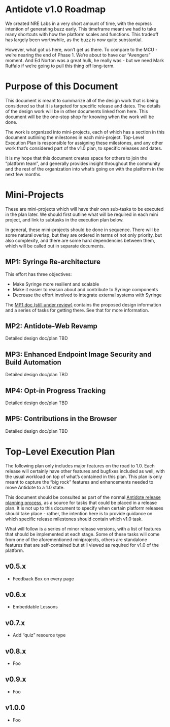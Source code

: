 # Antidote v1.0 Roadmap

We created NRE Labs in a very short amount of time, with the express intention of generating buzz early. This timeframe meant we had to take many shortcuts with how the platform scales and functions. This tradeoff has largely been worthwhile, as the buzz is now quite substantial.

However, what got us here, won’t get us there. To compare to the MCU - we’re nearing the end of Phase 1. We’re about to have our “Avengers” moment. And Ed Norton was a great hulk, he really was - but we need Mark Ruffalo if we’re going to pull this thing off long-term.

# Purpose of this Document

This document is meant to summarize all of the design work that is being considered so that it is targeted for specific release and dates. The details of the design work will be in other documents linked from here. This document will be the one-stop shop for knowing when the work will be done.

The work is organized into mini-projects, each of which has a section in this document outlining the milestones in each mini-project. Top-Level Execution Plan is responsible for assigning these milestones, and any other work that’s considered part of the v1.0 plan, to specific releases and dates.

It is my hope that this document creates space for others to join the “platform team”, and generally provides insight throughout the community and the rest of the organization into what’s going on with the platform in the next few months.

# Mini-Projects

These are mini-projects which will have their own sub-tasks to be executed in the plan later. We should first outline what will be required in each mini project, and link to subtasks in the execution plan below.

In general, these mini-projects should be done in sequence. There will be some natural overlap, but they are
ordered in terms of not only priority, but also complexity, and there are some hard dependencies between
them, which will be called out in separate documents.

## MP1: Syringe Re-architecture

This effort has three objectives:

- Make Syringe more resilient and scalable
- Make it easier to reason about and contribute to Syringe components
- Decrease the effort involved to integrate external systems with Syringe

The [MP1 doc (still under review)](https://github.com/nre-learning/proposals/pull/3) contains the proposed design information and a
series of tasks for getting there. See that for more information.

## MP2: Antidote-Web Revamp

Detailed design doc/plan TBD

## MP3: Enhanced Endpoint Image Security and Build Automation

Detailed design doc/plan TBD

## MP4: Opt-in Progress Tracking

Detailed design doc/plan TBD

## MP5: Contributions in the Browser

Detailed design doc/plan TBD

# Top-Level Execution Plan

The following plan only includes major features on the road to 1.0. Each release will certainly have other features and bugfixes included as well, with the usual workload on top of what’s contained in this plan. This plan is only meant to capture the “big rock” features and enhancements needed to move Antidote to a 1.0 state.

This document should be consulted as part of the normal [Antidote release planning process](https://antidoteproject.readthedocs.io/en/latest/releases/releaseplanning_platform.html), as a source for
tasks that could be placed in a release plan. It is not up to this document to specify when certain platform
releases should take place - rather, the intention here is to provide guidance on which specific release milestones should contain which v1.0 task.

What will follow is a series of minor release versions, with a list of features that should be implemented at each stage. Some of these tasks will come from one of the aforementioned miniprojects, others are standalone features that are self-contained but still viewed as required for v1.0 of the platform.

## v0.5.x

- Feedback Box on every page

## v0.6.x

- Embeddable Lessons

## v0.7.x

- Add “quiz” resource type

## v0.8.x

- Foo

## v0.9.x

- Foo

## v1.0.0

- Foo